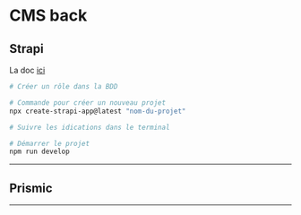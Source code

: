 # CMS back

## Strapi

La doc [ici](https://docs.strapi.io/developer-docs/latest/developer-resources/database-apis-reference/rest-api.html#api-parameters)

```bash
# Créer un rôle dans la BDD

# Commande pour créer un nouveau projet
npx create-strapi-app@latest "nom-du-projet"

# Suivre les idications dans le terminal

# Démarrer le projet
npm run develop
```

---

## Prismic

---
